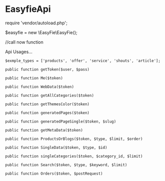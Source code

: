 # EasyfieApi


require 'vendor/autoload.php';

$easyfie = new \EasyFie\EasyFie();

//call now function

Api Usages...

    $exmple_types = ['products', 'offer', 'service', 'shouts', 'article'];

    public function getToken($user, $pass)

    public function Me($token)

    public function WebData($token)

    public function getAllCategories($token)

    public function getThemesColor($token) 

    public function generatedPages($token)

    public function generatedPageSingle($token, $slug)

    public function getMetaData($token)

    public function ProductsOrBlogs($token, $type, $limit, $order)

    public function SingleData($token, $type, $id)

    public function singleCategories($token, $category_id, $limit)

    public function Search($token, $type, $keyword, $limit)
    
    public function Orders($token, $postRequest)
